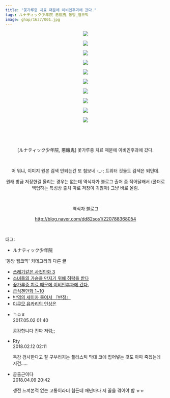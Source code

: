 ```yaml
---
title: "꽃가루증 치료 때문에 이비인후과에 갔다."
tags: ルナティック少年院 悪餓鬼 동방_웹코믹
image: ghap/1637/001.jpg
---
```

<div class="article">
<p style="text-align: center; clear: none; float: none;"><img src="{{ site.nasurl }}/ghap/1637/001.jpg"/></p>
<p style="text-align: center; clear: none; float: none;"><img src="{{ site.nasurl }}/ghap/1637/002.jpg"/></p>
<p style="text-align: center; clear: none; float: none;"><img src="{{ site.nasurl }}/ghap/1637/003.jpg"/></p>
<p style="text-align: center; clear: none; float: none;"><img src="{{ site.nasurl }}/ghap/1637/004.jpg"/></p>
<p style="text-align: center; clear: none; float: none;"><img src="{{ site.nasurl }}/ghap/1637/005.jpg"/></p>
<p style="text-align: center; clear: none; float: none;"><img src="{{ site.nasurl }}/ghap/1637/006.jpg"/></p>
<p style="text-align: center; clear: none; float: none;"><img src="{{ site.nasurl }}/ghap/1637/007.jpg"/></p>
<p style="text-align: center; clear: none; float: none;"><img src="{{ site.nasurl }}/ghap/1637/008.jpg"/></p>
<p style="text-align: center; clear: none; float: none;"><img src="{{ site.nasurl }}/ghap/1637/009.jpg"/></p>
<p style="text-align: center; clear: none; float: none;"><img src="{{ site.nasurl }}/ghap/1637/010.jpg"/></p>
<p style="text-align: center; clear: none; float: none;"><br/></p>
<p style="text-align: center; clear: none; float: none;"><br/></p>
<p style="text-align: center; clear: none; float: none;">[ルナティック少年院, 悪餓鬼] 꽃가루증 치료 때문에 이비인후과에 갔다.</p>
<p style="text-align: center; clear: none; float: none;"><br/></p>
<p style="text-align: center; clear: none; float: none;">어 뭐냐, 이미지 원본 검색 안되는건 또 첨보네 -_-; 트위터 것들도 검색은 되던데.</p>
<p style="text-align: center; clear: none; float: none;">원래 방금 저장한걸 올리는 경우는 없는데 역식자가 블로그 출처 좀 적어달래서 (폴더로 백업하는 특성상 출처 따로 저장이 귀찮아) 그냥 바로 올림.</p>
<p style="text-align: center; clear: none; float: none;"><br/></p>
<p style="text-align: center; clear: none; float: none;">역식자 블로그</p>
<p style="text-align: center; clear: none; float: none;"><a class="tx-link" href="http://blog.naver.com/dd82sos1/220788368054" target="_blank">http://blog.naver.com/dd82sos1/220788368054</a></p>
<p><br/></p>
</div><div class="tagTrail">
<p>태그: </p>
<ul>
<li>ルナティック少年院</li>
</ul>
</div><div class="another">
<p>'동방 웹코믹' 카테고리의 다른 글</p>
<ul>
<li><a href="/2016-08-17-ghap_1655">쓰레기같은 사컷만화 3</a></li>
<li><a href="/2016-08-17-ghap_1654">소녀들의 가슴을 만지기 위해 허락을 받다</a></li>
<li><a href="/2016-08-17-ghap_1637">꽃가루증 치료 때문에 이비인후과에 갔다.</a></li>
<li><a href="/2016-08-17-ghap_1636">급식첸만화 1~10</a></li>
<li><a href="/2016-08-16-ghap_1602">반역의 세이자 줄여서 『반정』</a></li>
<li><a href="/2016-08-15-ghap_1587">야쿠모 유카리의 인상은</a></li>
</ul>
</div><div class="cb_module cb_fluid">
<div class="cb_wrt cb_profile">
<div class="comment">
<ul>
<li class="cb_thumb_off" id="comment14978710">
<div class="cb_comment_area">
<div class="cb_info_area">
<div class="cb_section">
<span class="cb_nick_name">ㄱㅁㅎ</span>
</div>
<div class="cb_section">
<span class="cb_date">2017.05.02 01:40 </span>
</div>
</div>
<div class="cb_dsc_comment">
<p class="cb_dsc">
											공감합니다 진짜 저럼;;
										</p>
</div>
</div></li>
<li class="cb_thumb_off" id="comment15197754">
<div class="cb_comment_area">
<div class="cb_info_area">
<div class="cb_section">
<span class="cb_nick_name">Rty</span>
</div>
<div class="cb_section">
<span class="cb_date">2018.02.12 02:11 </span>
</div>
</div>
<div class="cb_dsc_comment">
<p class="cb_dsc">
											독감 검사한다고 잘 구부러지는 플라스틱 막대 코에 집어넣는 것도 아파 죽겠는데 저건.....
										</p>
</div>
</div></li>
<li class="cb_thumb_off" id="comment15236101">
<div class="cb_comment_area">
<div class="cb_info_area">
<div class="cb_section">
<span class="cb_nick_name">곧출근이다</span>
</div>
<div class="cb_section">
<span class="cb_date">2018.04.09 20:42 </span>
</div>
</div>
<div class="cb_dsc_comment">
<p class="cb_dsc">
											생전 느껴본적 없는 고통이라더 힘든데 매년마다 저 꼴을 겪어야 함 ㅠㅠ
										</p>
</div>
</div></li>
</ul>
</div>
</div><!-- commentList close -->
</div>
<br/>
<p id="refer"></p>
<br/>
